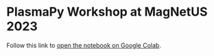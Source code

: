 # PlasmaPy Workshop at MagNetUS 2023

Follow this link to [open the notebook on Google Colab](https://colab.research.google.com/github/PlasmaPy/PlasmaPy-Demos/blob/main/2023-MagNetUS/plasmapy-tutorial.ipynb).